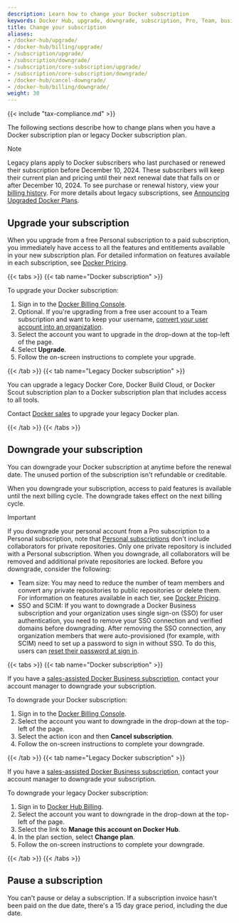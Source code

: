 ```yaml
---
description: Learn how to change your Docker subscription
keywords: Docker Hub, upgrade, downgrade, subscription, Pro, Team, business, pricing plan
title: Change your subscription
aliases:
- /docker-hub/upgrade/
- /docker-hub/billing/upgrade/
- /subscription/upgrade/
- /subscription/downgrade/
- /subscription/core-subscription/upgrade/
- /subscription/core-subscription/downgrade/
- /docker-hub/cancel-downgrade/
- /docker-hub/billing/downgrade/
weight: 30
---
```


{{< include "tax-compliance.md" >}}

The following sections describe how to change plans when you have a Docker
subscription plan or legacy Docker subscription plan.

> [!NOTE]
>
> Legacy plans apply to Docker subscribers who last purchased or renewed
> their subscription before December 10, 2024. These subscribers will keep
> their current plan and pricing until their next renewal date that falls on or
> after December 10, 2024. To see purchase or renewal history, view your
> [billing history](../billing/history.md). For more details about legacy
> subscriptions, see [Announcing Upgraded Docker
> Plans](https://www.docker.com/blog/november-2024-updated-plans-announcement/).

## Upgrade your subscription

When you upgrade from a free Personal subscription to a paid subscription, you immediately have access to all the features and entitlements available in your new subscription plan. For detailed information on features available in each subscription, see [Docker Pricing](https://www.docker.com/pricing).

{{< tabs >}}
{{< tab name="Docker subscription" >}}

To upgrade your Docker subscription:

1. Sign in to the [Docker Billing Console](https://app.docker.com/billing).
2. Optional. If you're upgrading from a free user account to a Team subscription and want to keep your username, [convert your user account into an organization](../admin/convert-account.md).
3. Select the account you want to upgrade in the drop-down at the top-left of the page.
4. Select **Upgrade**.
5. Follow the on-screen instructions to complete your upgrade.

{{< /tab >}}
{{< tab name="Legacy Docker subscription" >}}

You can upgrade a legacy Docker Core, Docker Build Cloud, or Docker Scout subscription plan to a Docker subscription plan that includes access to all tools.

Contact [Docker sales](https://www.docker.com/pricing/contact-sales/) to upgrade your legacy Docker plan.

{{< /tab >}}
{{< /tabs >}}

## Downgrade your subscription

You can downgrade your Docker subscription at anytime before the renewal date. The unused portion of the subscription isn't refundable or creditable.

When you downgrade your subscription, access to paid features is available until the next billing cycle. The downgrade takes effect on the next billing cycle.

> [!IMPORTANT]
>
> If you downgrade your personal account from a Pro subscription to a Personal subscription, note that [Personal subscriptions](details.md#docker-personal) don't include collaborators for private repositories. Only one private repository is included with a Personal subscription. When you downgrade, all collaborators will be removed and additional private repositories are locked.
> Before you downgrade, consider the following:
> - Team size: You may need to reduce the number of team members and convert any private repositories to public repositories or delete them. For information on features available in each tier, see [Docker Pricing](https://www.docker.com/pricing).
> - SSO and SCIM: If you want to downgrade a Docker Business subscription and your organization uses single sign-on (SSO) for user authentication, you need to remove your SSO connection and verified domains before downgrading. After removing the SSO connection, any organization members that were auto-provisioned (for example, with SCIM) need to set up a password to sign in without SSO. To do this, users can [reset their password at sign in](/accounts/create-account/#reset-your-password-at-sign-in).

{{< tabs >}}
{{< tab name="Docker subscription" >}}

If you have a [sales-assisted Docker Business subscription](details.md#sales-assisted), contact your account manager to downgrade your subscription.

To downgrade your Docker subscription:

1. Sign in to the [Docker Billing Console](https://app.docker.com/billing).
2. Select the account you want to downgrade in the drop-down at the top-left of the page.
3. Select the action icon and then **Cancel subscription**.
4. Follow the on-screen instructions to complete your downgrade.

{{< /tab >}}
{{< tab name="Legacy Docker subscription" >}}

If you have a [sales-assisted Docker Business subscription](details.md#sales-assisted), contact your account manager to downgrade your subscription.

To downgrade your legacy Docker subscription:

1. Sign in to [Docker Hub Billing](https://hub.docker.com/billing).
2. Select the account you want to downgrade in the drop-down at the top-left of the page.
3. Select the link to **Manage this account on Docker Hub**.
4. In the plan section, select **Change plan**.
5. Follow the on-screen instructions to complete your downgrade.

{{< /tab >}}
{{< /tabs >}}

## Pause a subscription

You can't pause or delay a subscription. If a subscription invoice hasn't been paid on the due date, there's a 15 day grace period, including the due date.